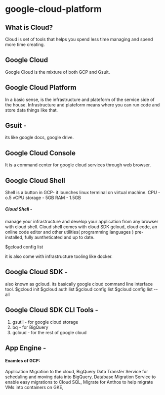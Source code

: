 # google-cloud-platform

## What is Cloud?
Cloud is set of tools that helps you spend less time managing and spend more time creating.

## Google Cloud
Google Cloud is the mixture of both GCP and Gsuit.


## Google Cloud Platform
In a basic sense, is the infrastructure and plateform of the service side of the house.
Infrastructure and plateform means where you can run code and store data things like that.

## Gsuit - 
its like google docs, google drive.

## Google Cloud Console
It is a command center for google cloud services through web browser.

## Google Cloud Shell
Shell is a button in GCP- 
it lounches linux terminal on virtual machine. CPU - o.5 vCPU
                                               storage - 5GB
                                               RAM - 1.5GB
                                               
##### Cloud Shell - 
manage your infrastructure and develop your application from any browser with cloud shell. Cloud shell comes with cloud SDK gcloud, cloud code, an online code editor and other utilities( programming languages ) pre-installed, fully auntheticated and up to date.

$gcloud config list

it is also come with infrastructure tooling like docker.

## Google Cloud SDK - 
also known as gcloud. its basically google cloud command line interface tool.
    $gcloud init
    $gcloud auth list
    $gcloud config list
    $gcloud config list --all
    

## Google Cloud SDK CLI Tools - 
1. gsutil - for google cloud storage
2. bq - for BigQuery
3. gcloud - for the rest of google cloud

## App Engine - 




#### Examles of GCP:
 Application Migration to the cloud, BigQuery Data Transfer Service for scheduling and moving data into BigQuery, Database Migration Service to enable easy migrations to Cloud SQL, Migrate for Anthos to help migrate VMs into containers on GKE,
